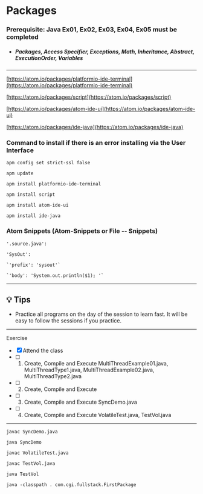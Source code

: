 # Packages 

### **Prerequisite:** Java Ex01, Ex02, Ex03, Ex04, Ex05 must be completed


- ##### Packages, Access Specifier, Exceptions, Math, Inheritance, Abstract, ExecutionOrder, Variables 


 
 ---

 [https://atom.io/packages/platformio-ide-terminal](https://atom.io/packages/platformio-ide-terminal)

 [https://atom.io/packages/script](https://atom.io/packages/script)

 [https://atom.io/packages/atom-ide-ui](https://atom.io/packages/atom-ide-ui)

 [https://atom.io/packages/ide-java](https://atom.io/packages/ide-java)


### Command to install if there is an error installing via the User Interface

`apm config set strict-ssl false`

`apm update`

`apm install platformio-ide-terminal`

`apm install script`

`apm install atom-ide-ui`

`apm install ide-java`


 ### Atom Snippets (Atom-Snippets or File -- Snippets)


 `'.source.java':`

  `'SysOut':`

    `'prefix': 'sysout'`

    `'body': 'System.out.println($1); '`

 ---

 ## :bulb: Tips

 - Practice all programs on the day of the session to learn fast. It will be easy to follow the sessions if you practice.

 ---
 Exercise
 - [x] Attend the class
 - [ ] 1) Create, Compile and Execute MultiThreadExample01.java, MultiThreadType1.java, MultiThreadExample02.java, MultiThreadType2.java  
 - [ ] 2) Create, Compile and Execute  
 - [ ] 3) Create, Compile and Execute SyncDemo.java
 - [ ] 4) Create, Compile and Execute  VolatileTest.java, TestVol.java

 

---

`javac SyncDemo.java`

`java SyncDemo`

`javac VolatileTest.java`

`javac TestVol.java`

`java TestVol`

`java -classpath . com.cgi.fullstack.FirstPackage`



